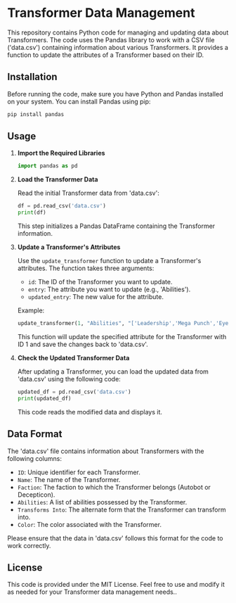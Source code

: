 # Transformer Data Management

This repository contains Python code for managing and updating data about Transformers. The code uses the Pandas library to work with a CSV file ('data.csv') containing information about various Transformers. It provides a function to update the attributes of a Transformer based on their ID.

## Installation

Before running the code, make sure you have Python and Pandas installed on your system. You can install Pandas using pip:

```bash
pip install pandas
```

## Usage

1. **Import the Required Libraries**

   ```python
   import pandas as pd
   ```

2. **Load the Transformer Data**

   Read the initial Transformer data from 'data.csv':

   ```python
   df = pd.read_csv('data.csv')
   print(df)
   ```

   This step initializes a Pandas DataFrame containing the Transformer information.

3. **Update a Transformer's Attributes**

   Use the `update_transformer` function to update a Transformer's attributes. The function takes three arguments:

   - `id`: The ID of the Transformer you want to update.
   - `entry`: The attribute you want to update (e.g., 'Abilities').
   - `updated_entry`: The new value for the attribute.

   Example:

   ```python
   update_transformer(1, "Abilities", "['Leadership','Mega Punch','Eye Beam']")
   ```

   This function will update the specified attribute for the Transformer with ID 1 and save the changes back to 'data.csv'.

4. **Check the Updated Transformer Data**

   After updating a Transformer, you can load the updated data from 'data.csv' using the following code:

   ```python
   updated_df = pd.read_csv('data.csv')
   print(updated_df)
   ```

   This code reads the modified data and displays it.

## Data Format

The 'data.csv' file contains information about Transformers with the following columns:

- `ID`: Unique identifier for each Transformer.
- `Name`: The name of the Transformer.
- `Faction`: The faction to which the Transformer belongs (Autobot or Decepticon).
- `Abilities`: A list of abilities possessed by the Transformer.
- `Transforms Into`: The alternate form that the Transformer can transform into.
- `Color`: The color associated with the Transformer.

Please ensure that the data in 'data.csv' follows this format for the code to work correctly.

## License

This code is provided under the MIT License. Feel free to use and modify it as needed for your Transformer data management needs..
